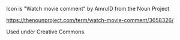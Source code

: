 Icon is "Watch movie comment" by AmruID from the Noun Project

https://thenounproject.com/term/watch-movie-comment/3658326/

Used under Creative Commons.
